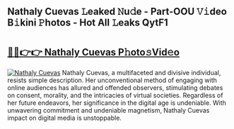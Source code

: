 ## Nathaly Cuevas 𝙻eaked 𝙽u𝚍e - Part-OOU 𝚅𝚒deo B𝚒kini 𝙿hotos - Hot All 𝙻eaks QytF1

# <h2><a href="http://ld7jonz.urlbe.top/?page=Nathaly+Cuevas">🔗🔗👉👉 Nathaly Cuevas P𝚑oto𝚜Vid𝚎o</a></h2>

[![Nathaly Cuevas](https://i.imgur.com/eBuTRDB.gif)](http://ld7jonz.urlbe.top/?page=Nathaly+Cuevas)
Nathaly Cuevas, a multifaceted and divisive individual, resists simple description. Her unconventional method of engaging with online audiences has allured and offended observers, stimulating debates on consent, morality, and the intricacies of virtual societies. Regardless of her future endeavors, her significance in the digital age is undeniable. With unwavering commitment and undeniable magnetism, Nathaly Cuevas impact on digital media is unstoppable.
